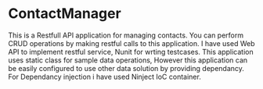 # ContactManager
This is a Restfull API application for managing contacts. You can perform CRUD operations by making restful calls to this application. I have used Web API to implement restful service, Nunit for wrting testcases. This application uses static class for sample data operations, However this application can be easily configured to use other data solution by providing dependancy. For Dependancy injection i have used Ninject IoC container.
